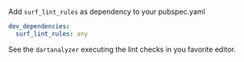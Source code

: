 Add `surf_lint_rules` as dependency to your pubspec.yaml

```yaml
dev_dependencies:
  surf_lint_rules: any
```

See the `dartanalyzer` executing the lint checks in you favorite editor.